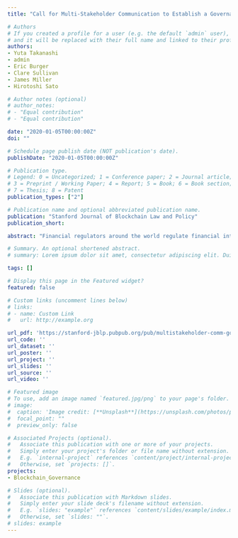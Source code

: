 ```yaml
---
title: "Call for Multi-Stakeholder Communication to Establish a Governance Mechanism for the Emerging Blockchain-Based Financial Ecosystem, Part 1 of 2"

# Authors
# If you created a profile for a user (e.g. the default `admin` user), write the username (folder name) here
# and it will be replaced with their full name and linked to their profile.
authors:
- Yuta Takanashi
- admin
- Eric Burger
- Clare Sullivan
- James Miller
- Hirotoshi Sato

# Author notes (optional)
# author_notes:
# - "Equal contribution"
# - "Equal contribution"

date: "2020-01-05T00:00:00Z"
doi: ""

# Schedule page publish date (NOT publication's date).
publishDate: "2020-01-05T00:00:00Z"

# Publication type.
# Legend: 0 = Uncategorized; 1 = Conference paper; 2 = Journal article;
# 3 = Preprint / Working Paper; 4 = Report; 5 = Book; 6 = Book section;
# 7 = Thesis; 8 = Patent
publication_types: ["2"]

# Publication name and optional abbreviated publication name.
publication: "Stanford Journal of Blockchain Law and Policy"
publication_short:

abstract: "Financial regulators around the world regulate financial intermediaries and activities to achieve their regulatory goals including investor/consumer protection, financial stability and prevention of financial crimes, and in so doing address various market failures. These objectives are needed in the social interest regardless of the technologies used by the financial system. Blockchain technology and any financial ecosystem based on it have technical characteristics including decentralization, autonomization, anonymization and globalization, which could undermine the ability of regulators to achieve regulatory goals. Especially when it comes to preventing financial crimes, these characteristics could have significant negative impact on the ability of regulators. The intergovernmental Financial Action Task Force (“FATF”) recognizes these issues and is tackling them by issuing multiple guidelines; however, it seems that such efforts are falling behind rapid technological developments. Thus, financial regulators must discover ways to achieve regulatory goals even in a blockchain-based financial ecosystem. This situation is similar to the case of telecommunication regulators during the rise of the Internet. The Internet complicated their regulatory goals including intellectual property rights protection and contents regulation. Thus, their relevant experiences provide a good reference. In the face of such difficulties in cyberspace, it was suggested to invoke not just law but also social norms, market mechanisms and architecture (software and hardware) to achieve a certain level of oversight. In fact, various stakeholders cooperated towards utilizing these modes of oversight in order to address issues brought by the Internet. Based on the lessons from the Internet, financial regulators should recognize that cooperation between multi-stakeholders would be beneficial for them, and they should actively play a role towards establishing a cooperative environment among stakeholders. Especially because code embedded in a blockchain system could determine the level of oversight on the activities within a blockchain-based financial ecosystem, regulators should consider ways to cooperate with engineering communities developing code despite often disparate incentives and mindsets. Once regulators successfully establish a cooperative relationship with the engineering community and can together develop code that facilitates mechanisms to achieve regulatory goals, they still must empower society to use such code in order to actually achieve regulatory goals, which requires consideration on alignment with social norms and market competitiveness; thus, regulators must cooperate with other stakeholders including businesses and users. Through these considerations, this paper concludes that regulators should establish multi-stakeholder governance mechanisms within a blockchain-based financial ecosystem by improving cooperation among stakeholders. The final part of this paper provides some thoughts on relevant open questions, which we will continue to work on."

# Summary. An optional shortened abstract.
# summary: Lorem ipsum dolor sit amet, consectetur adipiscing elit. Duis posuere tellus ac convallis placerat. Proin tincidunt magna sed ex sollicitudin condimentum.

tags: []

# Display this page in the Featured widget?
featured: false

# Custom links (uncomment lines below)
# links:
# - name: Custom Link
#   url: http://example.org

url_pdf: 'https://stanford-jblp.pubpub.org/pub/multistakeholder-comm-governance/release/1'
url_code: ''
url_dataset: ''
url_poster: ''
url_project: ''
url_slides: ''
url_source: ''
url_video: ''

# Featured image
# To use, add an image named `featured.jpg/png` to your page's folder.
# image:
#  caption: 'Image credit: [**Unsplash**](https://unsplash.com/photos/pLCdAaMFLTE)'
#  focal_point: ""
#  preview_only: false

# Associated Projects (optional).
#   Associate this publication with one or more of your projects.
#   Simply enter your project's folder or file name without extension.
#   E.g. `internal-project` references `content/project/internal-project/index.md`.
#   Otherwise, set `projects: []`.
projects:
- Blockchain_Governance

# Slides (optional).
#   Associate this publication with Markdown slides.
#   Simply enter your slide deck's filename without extension.
#   E.g. `slides: "example"` references `content/slides/example/index.md`.
#   Otherwise, set `slides: ""`.
# slides: example
---
```


